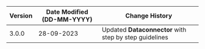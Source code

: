 | **Version** | **Date Modified (DD-MM-YYYY)** | **Change History**                          |
|-------------|--------------------------------|---------------------------------------------|
| 3.0.0       | 28-09-2023                     | Updated **Dataconnector** with step by step guidelines|
